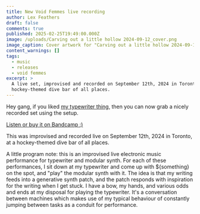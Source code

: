 ```yaml
---
title: New Void Femmes live recording
author: Lex Feathers
draft: false
comments: true
published: 2025-02-25T19:49:00.000Z
image: /uploads/Carving out a little hollow 2024-09-12_cover.png
image_caption: Cover artwork for "Carving out a little hollow 2024-09-12"
content_warnings: []
tags:
  - music
  - releases
  - void femmes
excerpt: >
  A live set, improvised and recorded on September 12th, 2024 in Toronto, at a
  hockey-themed dive bar of all places.
---
```

Hey gang, if you liked [my typewriter thing,](https://lexfeathers.ca/posts/voidfemmes-sixninehaus-2024/) then you can now grab a nicely recorded set using the setup.

[Listen or buy it on Bandcamp :)](https://voidfemmes.bandcamp.com/track/carving-out-a-little-hollow-2024-09-12)

This was improvised and recorded live on September 12th, 2024 in Toronto, at a hockey-themed dive bar of all places.

A little program note: 
this is an improvised live electronic music performance for typewriter and modular synth. For each of these performances, I sit down at my typewriter and come up with ${something} on the spot, and "play" the modular synth with it. The idea is that my writing feeds into a generative synth patch, and the patch responds with inspiration for the writing when I get stuck. I have a bow, my hands, and various odds and ends at my disposal for playing the typewriter. It's a conversation between machines which makes use of my typical behaviour of constantly jumping between tasks as a conduit for performance.
